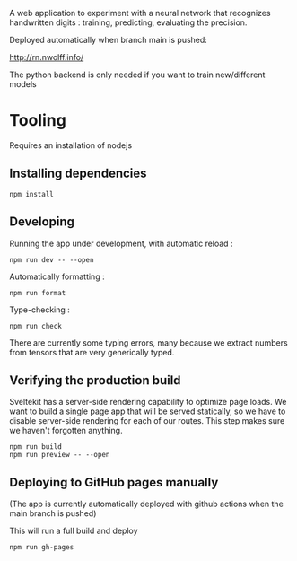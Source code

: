 A web application to experiment with a neural network that recognizes handwritten digits : training, predicting, evaluating the precision.

Deployed automatically when branch main is pushed:

http://rn.nwolff.info/

The python backend is only needed if you want to train new/different models

# Tooling

Requires an installation of nodejs

## Installing dependencies

    npm install

## Developing

Running the app under development, with automatic reload :

    npm run dev -- --open

Automatically formatting :

    npm run format

Type-checking :

    npm run check

There are currently some typing errors, many because we extract numbers from tensors that are very generically typed.

## Verifying the production build

Sveltekit has a server-side rendering capability to optimize page loads.
We want to build a single page app that will be served statically, so we have to disable server-side rendering for each of our routes.
This step makes sure we haven't forgotten anything.

    npm run build
    npm run preview -- --open

## Deploying to GitHub pages manually

(The app is currently automatically deployed with github actions when the main branch is pushed)

This will run a full build and deploy

    npm run gh-pages

